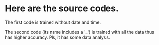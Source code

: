 # Here are the source codes. 
The first code is trained without date and time.

The second code (its name includes a '_') is trained with all the data thus has higher accuracy. Pls, it has some data analysis.
